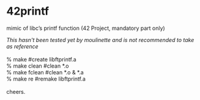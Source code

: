 # 42printf
mimic of libc’s printf function (42 Project, mandatory part only)

*This hasn't been tested yet by moulinette and is not recommended to take as reference*</br>
</br>
% make        #create libftprintf.a </br>
% make clean  #clean \*.o </br>
% make fclean #clean \*.o & \*.a </br>
% make re     #remake libftprintf.a </br>
</br>
cheers.
